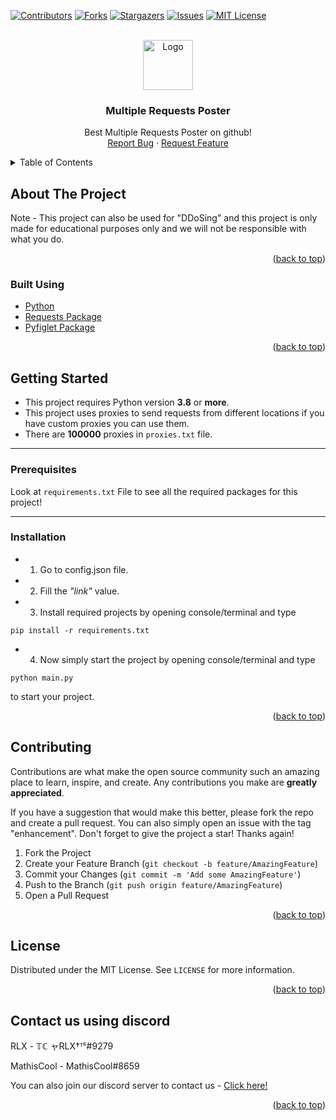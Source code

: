 <div id="top"></div>



<!-- PROJECT SHIELDS -->
<!--
*** I'm using markdown "reference style" links for readability.
*** Reference links are enclosed in brackets [ ] instead of parentheses ( ).
*** See the bottom of this document for the declaration of the reference variables
*** for contributors-url, forks-url, etc. This is an optional, concise syntax you may use.
*** https://www.markdownguide.org/basic-syntax/#reference-style-links
-->
[![Contributors][contributors-shield]][contributors-url]
[![Forks][forks-shield]][forks-url]
[![Stargazers][stars-shield]][stars-url]
[![Issues][issues-shield]][issues-url]
[![MIT License][license-shield]][license-url]



<!-- PROJECT LOGO -->
<br />
<div align="center">
  <a href="https://github.com/RLX-OP/multiple-requests-poster">
    <img src="https://cdn.pixabay.com/photo/2014/04/03/11/58/rocket-312767__340.png" alt="Logo" width="80" height="80">
  </a>

<h3 align="center">Multiple Requests Poster</h3>

  <p align="center">
    Best Multiple Requests Poster on github!
    <br />
    <a href="https://github.com/RLX-OP/multiple-requests-poster/issues">Report Bug</a>
    ·
    <a href="https://github.com/RLX-OP/multiple-requests-poster/issues">Request Feature</a>
  </p>
</div>



<!-- TABLE OF CONTENTS -->
<details>
  <summary>Table of Contents</summary>
  <ol>
    <li>
      <a href="#about-the-project">About The Project</a>
      <ul>
        <li><a href="#built-using">Built With</a></li>
      </ul>
    </li>
    <li>
      <a href="#getting-started">Getting Started</a>
      <ul>
        <li><a href="#prerequisites">Prerequisites</a></li>
        <li><a href="#installation">Installation</a></li>
      </ul>
    </li>
    <li><a href="#contributing">Contributing</a></li>
    <li><a href="#license">License</a></li>
    <li><a href="#contact-us-using-discord">Contact</a></li>
  </ol>
</details>



<!-- ABOUT THE PROJECT -->
## About The Project

Note - This project can also be used for "DDoSing" and this project is only made for educational purposes only and we will not be responsible with what you do.

<p align="right">(<a href="#top">back to top</a>)</p>



### Built Using

* [Python](https://www.python.org)
* [Requests Package](https://pypi.org/project/requests)
* [Pyfiglet Package](https://pypi.org/project/pyfiglet)

<p align="right">(<a href="#top">back to top</a>)</p>



<!-- GETTING STARTED -->
## Getting Started

- This project requires Python version **3.8** or **more**.
- This project uses proxies to send requests from different locations if you have custom proxies you can use them.
- There are **100000** proxies in `proxies.txt` file.

---------------------------

### Prerequisites
 
Look at `requirements.txt` File to see all the required packages for this project!

---------------------------

### Installation

- 1. Go to config.json file.
- 2. Fill the *"link"* value.
- 3. Install required projects by opening console/terminal and type 
```
pip install -r requirements.txt
```
- 4. Now simply start the project by opening console/terminal and type 
```
python main.py
``` 
to start your project.


<p align="right">(<a href="#top">back to top</a>)</p>



<!-- CONTRIBUTING -->
## Contributing

Contributions are what make the open source community such an amazing place to learn, inspire, and create. Any contributions you make are **greatly appreciated**.

If you have a suggestion that would make this better, please fork the repo and create a pull request. You can also simply open an issue with the tag "enhancement".
Don't forget to give the project a star! Thanks again!

1. Fork the Project
2. Create your Feature Branch (`git checkout -b feature/AmazingFeature`)
3. Commit your Changes (`git commit -m 'Add some AmazingFeature'`)
4. Push to the Branch (`git push origin feature/AmazingFeature`)
5. Open a Pull Request

<p align="right">(<a href="#top">back to top</a>)</p>



<!-- LICENSE -->
## License

Distributed under the MIT License. See `LICENSE` for more information.

<p align="right">(<a href="#top">back to top</a>)</p>



<!-- CONTACT -->
## Contact us using discord

RLX - 𝕋ℂ ャRLX†ᵀᶜ#9279

MathisCool - MathisCool#8659

You can also join our discord server to contact us - [Click here!](https://discord.gg/ukkGQdttEu)

<p align="right">(<a href="#top">back to top</a>)</p>



<!-- MARKDOWN LINKS & IMAGES -->
<!-- https://www.markdownguide.org/basic-syntax/#reference-style-links -->
[contributors-shield]: https://img.shields.io/github/contributors/RLX-OP/multiple-requests-poster.svg?style=for-the-badge
[contributors-url]: https://github.com/github_username/repo_name/graphs/contributors
[forks-shield]: https://img.shields.io/github/forks/RLX-OP/multiple-requests-poster.svg?style=for-the-badge
[forks-url]: https://github.com/RLX-OP/multiple-requests-poster/network/members
[stars-shield]: https://img.shields.io/github/stars/RLX-OP/multiple-requests-poster.svg?style=for-the-badge
[stars-url]: https://github.com/RLX-OP/multiple-requests-poster/stargazers
[issues-shield]: https://img.shields.io/github/issues/RLX-OP/multiple-requests-poster.svg?style=for-the-badge
[issues-url]: https://github.com/RLX-OP/multiple-requests-poster/issues
[license-shield]: https://img.shields.io/github/license/RLX-OP/multiple-requests-poster.svg?style=for-the-badge
[license-url]: https://github.com/RLX-OP/multiple-requests-poster/blob/master/LICENSE.txt
[linkedin-shield]: https://img.shields.io/badge/-LinkedIn-black.svg?style=for-the-badge&logo=linkedin&colorB=555
[linkedin-url]: https://linkedin.com/in/linkedin_username
[product-screenshot]: images/screenshot.png
